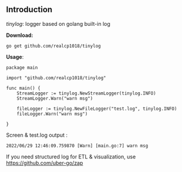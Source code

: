 ## Introduction
*tinylog*: logger based on golang built-in log

**Download:**
```
go get github.com/realcp1018/tinylog
```
**Usage**:

```
package main

import "github.com/realcp1018/tinylog"

func main() {
    StreamLogger := tinylog.NewStreamLogger(tinylog.INFO) 
    StreamLogger.Warn("warn msg")
    
    fileLogger := tinylog.NewFileLogger("test.log", tinylog.INFO) 
    fileLogger.Warn("warn msg")
    
}
```
Screen & test.log output :

`
2022/06/29 12:46:09.759870 [Warn] [main.go:7] warn msg
`

If you need structured log for ETL & visualization, use https://github.com/uber-go/zap 